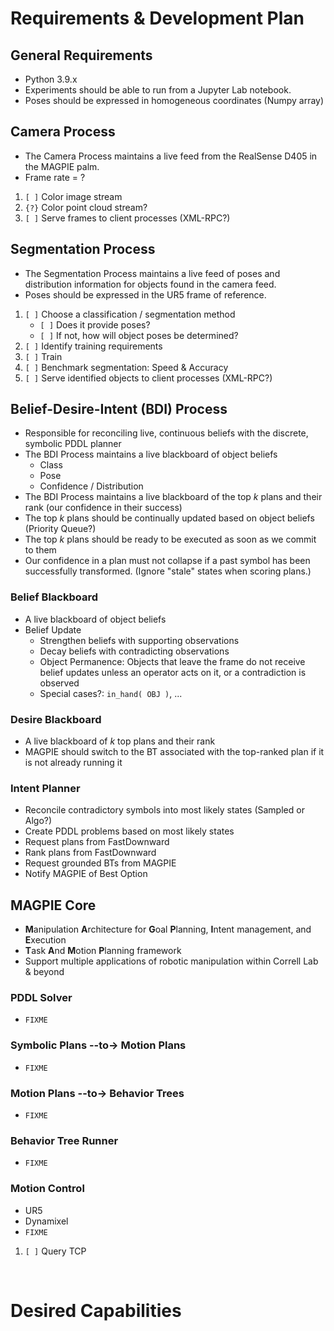 # Requirements & Development Plan

## General Requirements
* Python 3.9.x
* Experiments should be able to run from a Jupyter Lab notebook.
* Poses should be expressed in homogeneous coordinates (Numpy array)


## Camera Process
* The Camera Process maintains a live feed from the RealSense D405 in the MAGPIE palm.
* Frame rate = ?
1. `[ ]` Color image stream
1. `{?}` Color point cloud stream?
1. `[ ]` Serve frames to client processes (XML-RPC?)

## Segmentation Process
* The Segmentation Process maintains a live feed of poses and distribution information for objects found in the camera feed. 
* Poses should be expressed in the UR5 frame of reference.
1. `[ ]` Choose a classification / segmentation method
    * `[ ]` Does it provide poses?
    * `[ ]` If not, how will object poses be determined?
1. `[ ]` Identify training requirements
1. `[ ]` Train
1. `[ ]` Benchmark segmentation: Speed & Accuracy
1. `[ ]` Serve identified objects to client processes (XML-RPC?)

## Belief-Desire-Intent (BDI) Process
* Responsible for reconciling live, continuous beliefs with the discrete, symbolic PDDL planner
* The BDI Process maintains a live blackboard of object beliefs
    - Class
    - Pose 
    - Confidence / Distribution
* The BDI Process maintains a live blackboard of the top $k$ plans and their rank (our confidence in their success)
* The top $k$ plans should be continually updated based on object beliefs (Priority Queue?)
* The top $k$ plans should be ready to be executed as soon as we commit to them
* Our confidence in a plan must not collapse if a past symbol has been successfully transformed. (Ignore "stale" states when scoring plans.)

### Belief Blackboard
* A live blackboard of object beliefs
* Belief Update
    - Strengthen beliefs with supporting observations
    - Decay beliefs with contradicting observations
    - Object Permanence: Objects that leave the frame do not receive belief updates unless an operator acts on it, or a contradiction is observed
    - Special cases?: `in_hand( OBJ )`, ...

### Desire Blackboard
* A live blackboard of $k$ top plans and their rank
* MAGPIE should switch to the BT associated with the top-ranked plan if it is not already running it

### Intent Planner
* Reconcile contradictory symbols into most likely states (Sampled or Algo?)
* Create PDDL problems based on most likely states
* Request plans from FastDownward
* Rank plans from FastDownward 
* Request grounded BTs from MAGPIE
* Notify MAGPIE of Best Option

## MAGPIE Core
* **M**anipulation **A**rchitecture for **G**oal **P**lanning, **I**ntent management, and **E**xecution
* **T**ask **A**nd **M**otion **P**lanning framework
* Support multiple applications of robotic manipulation within Correll Lab & beyond

### PDDL Solver

* `FIXME`

### Symbolic Plans --to-> Motion Plans

* `FIXME`

### Motion Plans --to-> Behavior Trees
* `FIXME`

### Behavior Tree Runner

* `FIXME`

### Motion Control
* UR5
* Dynamixel
* `FIXME`

1. `[ ]` Query TCP

&nbsp;  

# Desired Capabilities
